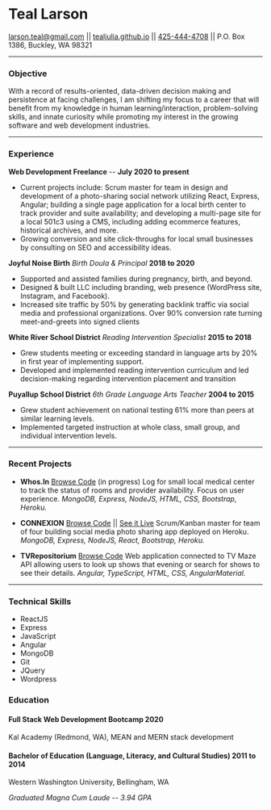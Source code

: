 # Teal Larson

[larson.teal@gmail.com](mailto:larson.teal@gmail.com)    ||     [tealjulia.github.io](mailto:davidhampgonsalves@gmail.com)    ||     [425-444-4708](tel:4254444708)    ||    P.O. Box 1386, Buckley, WA 98321

------

### Objective
With a record of results-oriented, data-driven decision making and persistence at facing challenges, I am shifting my focus to a career that will benefit from my knowledge in human learning/interaction, problem-solving skills, and innate curiosity while promoting my interest in the growing software and web development industries. 

------

### Experience

**Web Development Freelance** --  __July 2020 to present__
- Current projects include: Scrum master for team in design and development of a photo-sharing social network utilizing React, Express, Angular; building a single page application for a local birth center to track provider and suite availability; and developing a multi-page site for a local 501c3 using a CMS, including adding ecommerce features, historical archives, and more.
- Growing conversion and site click-throughs for local small businesses by consulting on SEO and accessibility ideas. 

**Joyful Noise Birth** *Birth Doula & Principal* __2018 to 2020__
- Supported and assisted families during pregnancy, birth, and beyond.
- Designed & built LLC including branding, web presence (WordPress site, Instagram, and Facebook). 
- Increased site traffic by 50% by generating backlink traffic via social media and professional organizations. Over 90% conversion rate turning meet-and-greets into signed clients

**White River School District** *Reading Intervention Specialist* __2015 to 2018__
- Grew students meeting or exceeding standard in language arts by 20% in first year of implementing support.
-	Developed and implemented reading intervention curriculum and led decision-making regarding intervention placement and transition 

**Puyallup School District** *6th Grade Language Arts Teacher* __2004 to 2015__
-	Grew student achievement on national testing 61% more than peers at similar learning levels.
-	Implemented targeted instruction at whole class, small group, and individual intervention levels.

------

### Recent Projects

* **Whos.In**
	[Browse Code](https://github.com/tealjulia/whos.in) (in progress)
	Log for small local medical center to track the status of rooms and provider availability. Focus on user experience. *MongoDB, Express, NodeJS, HTML, CSS, Bootstrap, Heroku.*

* **CONNEXION**
  [Browse Code](https://github.com/web-developement-2020/Connexion) || [See it Live](https://limitless-bayou-76936.herokuapp.com/)
	Scrum/Kanban master for team of four building social media photo sharing app deployed on Heroku. *MongoDB, Express, NodeJS, React, Bootstrap, Heroku.*

* **TVRepositorium**
  [Browse Code](https://github.com/web-developement-2020/tv-maze-app)
	Web application connected to TV Maze API allowing users to look up shows that evening or search for shows to see their details. *Angular, TypeScript, HTML, CSS, AngularMaterial.*
------

### Technical Skills
- ReactJS
- Express
- JavaScript
- Angular
- MongoDB
- Git
- JQuery
- Wordpress

### Education
#### Full Stack Web Development Bootcamp __2020__
Kal Academy (Redmond, WA), MEAN and MERN stack development
#### Bachelor of Education (Language, Literacy, and Cultural Studies) __2011 to 2014__
Western Washington University, Bellingham, WA

*Graduated Magna Cum Laude -- 3.94 GPA*
